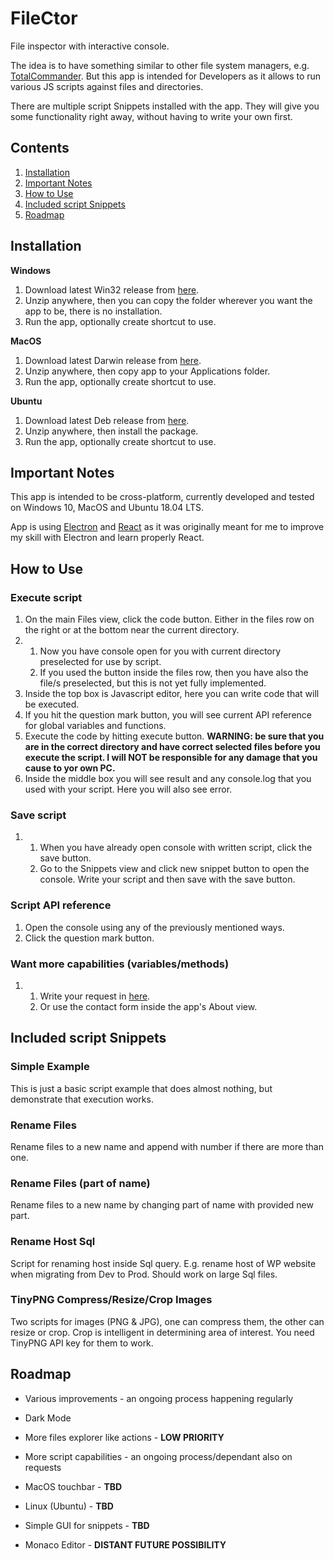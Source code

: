 # FileCtor

File inspector with interactive console.

The idea is to have something similar to other file system managers, e.g. [TotalCommander](https://www.ghisler.com/). But this app is intended for Developers as it allows to run various JS scripts against files and directories.

There are multiple script Snippets installed with the app. They will give you some functionality right away, without having to write your own first.

## Contents

1. [Installation](#installation)
2. [Important Notes](#important-notes)
3. [How to Use](#how-to-use)
4. [Included script Snippets](#included-script-snippets)
5. [Roadmap](#roadmap)

## Installation

**Windows**

1. Download latest Win32 release from [here](https://github.com/tomaschyly/FileCtor/releases).
2. Unzip anywhere, then you can copy the folder wherever you want the app to be, there is no installation.
3. Run the app, optionally create shortcut to use.

**MacOS**

1. Download latest Darwin release from [here](https://github.com/tomaschyly/FileCtor/releases).
2. Unzip anywhere, then copy app to your Applications folder.
3. Run the app, optionally create shortcut to use.

**Ubuntu**

1. Download latest Deb release from [here](https://github.com/tomaschyly/FileCtor/releases).
2. Unzip anywhere, then install the package.
3. Run the app, optionally create shortcut to use.

## Important Notes

This app is intended to be cross-platform, currently developed and tested on Windows 10, MacOS and Ubuntu 18.04 LTS.

App is using [Electron](https://electronjs.org/) and [React](https://reactjs.org/) as it was originally meant for me to improve my skill with Electron and learn properly React.

## How to Use

### Execute script
1. On the main Files view, click the code button. Either in the files row on the right or at the bottom near the current directory.
2. 
	1. Now you have console open for you with current directory preselected for use by script.
	2. If you used the button inside the files row, then you have also the file/s preselected, but this is not yet fully implemented.
3. Inside the top box is Javascript editor, here you can write code that will be executed.
4. If you hit the question mark button, you will see current API reference for global variables and functions.
5. Execute the code by hitting execute button. **WARNING: be sure that you are in the correct directory and have correct selected files before you execute the script. I will NOT be responsible for any damage that you cause to yor own PC.**
6. Inside the middle box you will see result and any console.log that you used with your script. Here you will also see error.

### Save script
1.
	1. When you have already open console with written script, click the save button.
	2. Go to the Snippets view and click new snippet button to open the console. Write your script and then save with the save button.
	
### Script API reference
1. Open the console using any of the previously mentioned ways.
2. Click the question mark button. 

### Want more capabilities (variables/methods)
1. 
	1. Write your request in [here](https://github.com/tomaschyly/FileCtor/issues).
	2. Or use the contact form inside the app's About view.

## Included script Snippets

### Simple Example

This is just a basic script example that does almost nothing, but demonstrate that execution works.

### Rename Files

Rename files to a new name and append with number if there are more than one.

### Rename Files (part of name)

Rename files to a new name by changing part of name with provided new part.

### Rename Host Sql

Script for renaming host inside Sql query. E.g. rename host of WP website when migrating from Dev to Prod. Should work on large Sql files.

### TinyPNG Compress/Resize/Crop Images

Two scripts for images (PNG & JPG), one can compress them, the other can resize or crop. Crop is intelligent in determining area of interest. You need TinyPNG API key for them to work.

## Roadmap

* Various improvements - an ongoing process happening regularly
* Dark Mode
* More files explorer like actions - **LOW PRIORITY**
* More script capabilities - an ongoing process/dependant also on requests

* MacOS touchbar - **TBD**
* Linux (Ubuntu) - **TBD**
* Simple GUI for snippets - **TBD**

* Monaco Editor - **DISTANT FUTURE POSSIBILITY**
